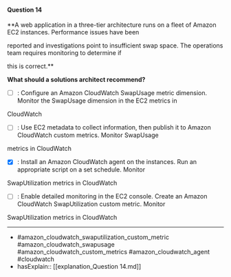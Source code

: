 #### Question  14

**A web application in a three-tier architecture runs on a fleet of Amazon EC2 instances. Performance issues have been

reported and investigations point to insufficient swap space. The operations team requires monitoring to determine if

this is correct.**

**What should a solutions architect recommend?**

- [ ] :  Configure an Amazon CloudWatch SwapUsage metric dimension. Monitor the SwapUsage dimension in the EC2 metrics in

CloudWatch

- [ ] :  Use EC2 metadata to collect information, then publish it to Amazon CloudWatch custom metrics. Monitor SwapUsage

metrics in CloudWatch

- [x] :  Install an Amazon CloudWatch agent on the instances. Run an appropriate script on a set schedule. Monitor

SwapUtilization metrics in CloudWatch

- [ ] :  Enable detailed monitoring in the EC2 console. Create an Amazon CloudWatch SwapUtilization custom metric. Monitor

SwapUtilization metrics in CloudWatch

----

- #amazon_cloudwatch_swaputilization_custom_metric #amazon_cloudwatch_swapusage #amazon_cloudwatch_custom_metrics #amazon_cloudwatch_agent #cloudwatch
- hasExplain:: [[explanation_Question  14.md]]
